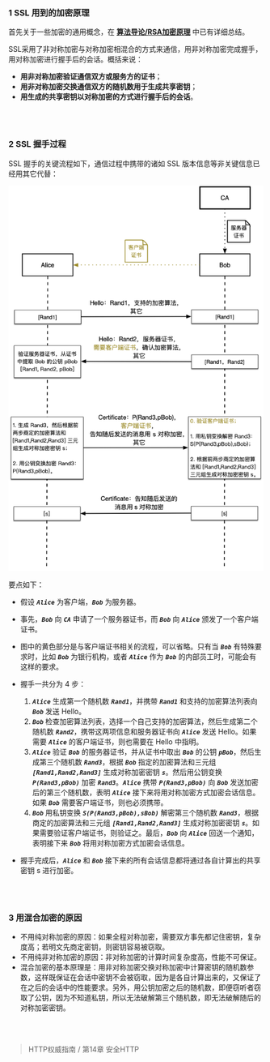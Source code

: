 ### 1 SSL 用到的加密原理

首先关于一些加密的通用概念，在 [**算法导论/RSA加密原理**](https://github.com/huanzhiyazi/reading-summary/blob/master/%E8%AE%A1%E7%AE%97%E6%9C%BA/%E7%AE%97%E6%B3%95%E5%AF%BC%E8%AE%BA/RSA%E5%8A%A0%E5%AF%86%E5%8E%9F%E7%90%86/RSA%E5%8A%A0%E5%AF%86%E5%8E%9F%E7%90%86.md) 中已有详细总结。

SSL采用了非对称加密与对称加密相混合的方式来通信，用非对称加密完成握手，用对称加密进行握手后的会话。概括来说：

- **用非对称加密验证通信双方或服务方的证书**；
- **用非对称加密交换通信双方的随机数用于生成共享密钥**；
- **用生成的共享密钥以对称加密的方式进行握手后的会话**。

<br>
<br>

### 2 SSL 握手过程

SSL 握手的关键流程如下，通信过程中携带的诸如 SSL 版本信息等非关键信息已经用其它代替：

![SSL handshake](https://raw.githubusercontent.com/huanzhiyazi/reading-summary/master/%E8%AE%A1%E7%AE%97%E6%9C%BA/HTTP%E6%9D%83%E5%A8%81%E6%8C%87%E5%8D%97/SSL%E6%8F%A1%E6%89%8B%E5%8E%9F%E7%90%86/images/ssl.png "SSL handshake")

要点如下：

- 假设 ***```Alice```*** 为客户端，***```Bob```*** 为服务器。

- 事先，***```Bob```*** 向 ***```CA```*** 申请了一个服务器证书，而 ***```Bob```*** 向 ***```Alice```*** 颁发了一个客户端证书。

- 图中的黄色部分是与客户端证书相关的流程，可以省略。只有当 ***```Bob```*** 有特殊要求时，比如 ***```Bob```*** 为银行机构，或者 ***```Alice```*** 作为 ***```Bob```*** 的内部员工时，可能会有这样的要求。

- 握手一共分为 4 步： 
    1. ***```Alice```*** 生成第一个随机数 ***```Rand1```***，并携带 ***```Rand1```*** 和支持的加密算法列表向 ***```Bob```*** 发送 Hello。
    2. ***```Bob```*** 检查加密算法列表，选择一个自己支持的加密算法，然后生成第二个随机数 ***```Rand2```***，携带这两项信息和服务器证书向 ***```Alice```*** 发送 Hello。如果需要 ***```Alice```*** 的客户端证书，则也需要在 Hello 中指明。
    3. ***```Alice```*** 验证 ***```Bob```*** 的服务器证书，并从证书中取出 ***```Bob```*** 的公钥 ***```pBob```***，然后生成第三个随机数 ***```Rand3```***，根据 ***```Bob```*** 指定的加密算法和三元组 ***```[Rand1,Rand2,Rand3]```*** 生成对称加密密钥 ***```s```***。然后用公钥变换 ***```P(Rand3,pBob)```*** 加密 ***```Rand3```***。***```Alice```*** 携带 ***```P(Rand3,pBob)```*** 向 ***```Bob```*** 发送加密后的第三个随机数，表明 ***```Alice```*** 接下来将用对称加密方式加密会话信息。如果 ***```Bob```*** 需要客户端证书，则也必须携带。
    4. ***```Bob```*** 用私钥变换 ***```S(P(Rand3,pBob),sBob)```*** 解密第三个随机数 ***```Rand3```***，根据商定的加密算法和三元组 ***```[Rand1,Rand2,Rand3]```*** 生成对称加密密钥 ***```s```***。如果需要验证客户端证书，则验证之。最后，***```Bob```*** 向 ***```Alice```*** 回送一个通知，表明接下来 ***```Bob```*** 将用对称加密方式加密会话信息。

- 握手完成后，***```Alice```*** 和 ***```Bob```*** 接下来的所有会话信息都将通过各自计算出的共享密钥 s 进行加密。

<br>
<br>

### 3 用混合加密的原因

- 不用纯对称加密的原因：如果全程对称加密，需要双方事先都记住密钥，复杂度高；若明文先商定密钥，则密钥容易被窃取。
- 不用纯非对称加密的原因：非对称加密的计算时间复杂度高，性能不可保证。
- 混合加密的基本原理是：用非对称加密交换对称加密中计算密钥的随机数参数，这样既保证在会话中密钥不会被窃取，因为是各自计算出来的，又保证了在之后的会话中的性能要求。另外，用公钥加密之后的随机数，即便窃听者窃取了公钥，因为不知道私钥，所以无法破解第三个随机数，即无法破解随后的对称加密密钥。

<br>
<br>

>HTTP权威指南 / 第14章 安全HTTP
